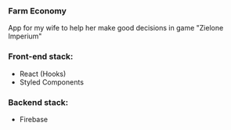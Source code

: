 ### Farm Economy
App for my wife to help her make good decisions in game "Zielone Imperium"

### Front-end stack:
* React (Hooks)
* Styled Components

### Backend stack:
* Firebase